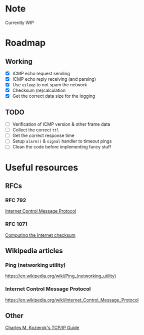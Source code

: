 # Note

Currently WIP

# Roadmap

## Working

- [x] ICMP echo request sending
- [x] ICMP echo reply receiving (and parsing)
- [x] Use `usleep` to not spam the network
- [x] Checksum (re)calculation
- [x] Get the correct data size for the logging

## TODO

- [ ] Verification of ICMP version & other frame data
- [ ] Collect the correct `ttl`
- [ ] Get the correct response time
- [ ] Setup `alarm()` & `signal` handler to timeout pings
- [ ] Clean the code before implementing fancy stuff

# Useful resources

## RFCs

### RFC 792

[Internet Control Message Protocol](https://tools.ietf.org/html/rfc792)

### RFC 1071

[Computing the Internet checksum](https://tools.ietf.org/html/rfc1071)

## Wikipedia articles

### Ping (networking utility)

https://en.wikipedia.org/wiki/Ping_(networking_utility)

### Internet Control Message Protocol

https://en.wikipedia.org/wiki/Internet_Control_Message_Protocol


## Other

[Charles M. Kozierok's TCP/IP Guide](http://www.tcpipguide.com/free/t_ICMPv4EchoRequestandEchoReplyMessages-2.htm)
